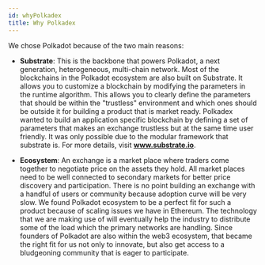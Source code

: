 ```yaml
---
id: whyPolkadex
title: Why Polkadex
---
```


We chose Polkadot because of the two main reasons:


* **Substrate**: This is the backbone that powers Polkadot, a next generation, heterogeneous, multi-chain network. Most of the blockchains in the Polkadot ecosystem are also built on Substrate. It allows you to customize a blockchain by modifying the parameters in the runtime algorithm. This allows you to clearly define the parameters that should be within the "trustless" environment and which ones should be outside it for building a product that is market ready. Polkadex wanted to build an application specific blockchain by defining a set of parameters that makes an exchange trustless but at the same time user friendly. It was only possible due to the modular framework that substrate is. For more details, visit **www.substrate.io**.


* **Ecosystem**: An exchange is a market place where traders come together to negotiate price on the assets they hold. All market places need to be well connected to secondary markets for better price discovery and participation. There is no point building an exchange with a handful of users or community because adoption curve will be very slow. We found Polkadot ecosystem to be a perfect fit for such a product because of scaling issues we have in Ethereum. The technology that we are making use of will eventually help the industry to distribute some of the load which the primary networks are handling. Since founders of Polkadot are also within the web3 ecosystem, that became the right fit for us not only to innovate, but also get access to a bludgeoning community that is eager to participate.
